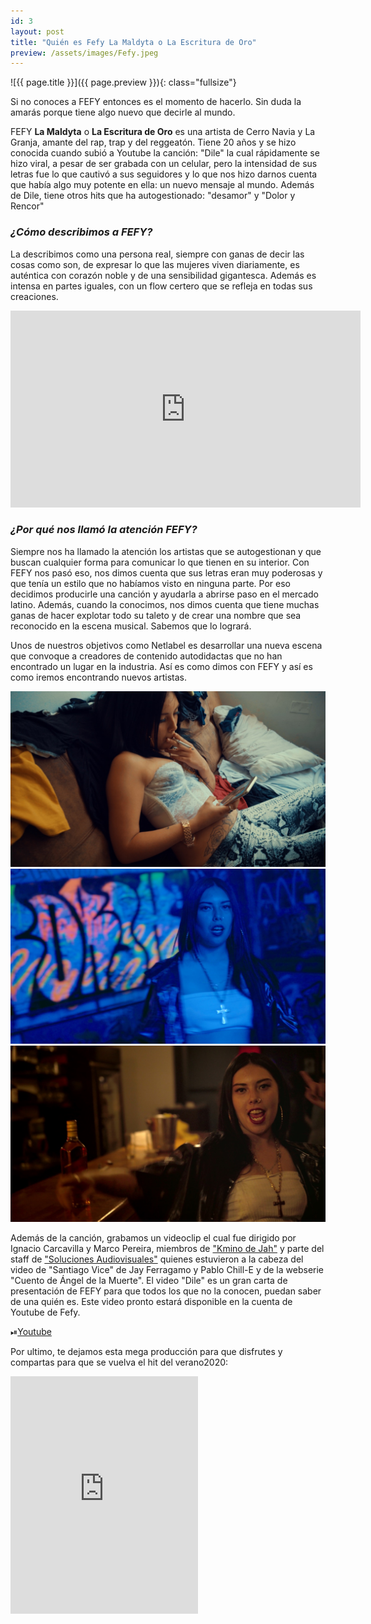 ```yaml
---
id: 3
layout:	post
title: "Quién es Fefy La Maldyta o La Escritura de Oro"
preview: /assets/images/Fefy.jpeg
---
```


![{{ page.title }}]({{ page.preview }}){: class="fullsize"}

Si no conoces a FEFY entonces es el momento de hacerlo. Sin duda la amarás porque tiene algo nuevo que decirle al mundo.

<!--break-->

FEFY **La Maldyta** o **La Escritura de Oro** es una artista de Cerro Navia y La Granja, amante del rap, trap y del reggeatón. Tiene 20 años y se hizo conocida cuando subió a Youtube la canción: "Dile" la cual rápidamente se hizo viral, a pesar de ser grabada con un celular, pero la intensidad de sus letras fue lo que cautivó a sus seguidores y lo que nos hizo darnos cuenta que había algo muy potente en ella: un nuevo mensaje al mundo. Además de Dile, tiene otros hits que ha autogestionado: "desamor" y "Dolor y Rencor"

### ***¿Cómo describimos a FEFY?***

La describimos como una persona real, siempre con ganas de decir las cosas como son, de expresar lo que las mujeres viven diariamente, es auténtica con corazón noble y de una sensibilidad gigantesca. Además es intensa en partes iguales, con un flow certero que se refleja en todas sus creaciones.

<iframe width="560" height="315" src="https://www.youtube.com/embed/yTtz2jhlvfo" frameborder="0" allow="accelerometer; autoplay; encrypted-media; gyroscope; picture-in-picture" allowfullscreen></iframe>

### ***¿Por qué nos llamó la atención FEFY?***

Siempre nos ha llamado la atención los artistas que se autogestionan y que buscan cualquier forma para comunicar lo que tienen en su interior. Con FEFY nos pasó eso, nos dimos cuenta que sus letras eran muy poderosas y que tenía un estilo que no habíamos visto en ninguna parte. Por eso decidimos producirle una canción y ayudarla a abrirse paso en el mercado latino. Además, cuando la conocimos, nos dimos cuenta que tiene muchas ganas de hacer explotar todo su taleto y de crear una nombre que sea reconocido en la escena musical. Sabemos que lo logrará.

Unos de nuestros objetivos como Netlabel es desarrollar una nueva escena que convoque a creadores de contenido autodidactas que no han encontrado un lugar en la industria. Así es como dimos con FEFY y así es como iremos encontrando nuevos artistas.

![ff](/assets/images/Fefy1.jpeg)
![ff](/assets/images/Fefy2.jpeg)
![ff](/assets/images/Fefy3.jpeg)

Además de la canción, grabamos un videoclip el cual fue dirigido por Ignacio Carcavilla y Marco Pereira, miembros de ["Kmino de Jah"](https://open.spotify.com/artist/41IYMAZHIqnwRv3hWza1Gq?si=8R95rVgxRHaEExiEEk8epQ) y parte del staff de ["Soluciones Audiovisuales"](https://www.youtube.com/channel/UCMdQmEtJkzu2CzvaJxHv9jQ) quienes estuvieron a la cabeza del video de "Santiago Vice" de Jay Ferragamo y Pablo Chill-E y de la webserie "Cuento de Ángel de la Muerte". El video "Dile" es un gran carta de presentación de FEFY para que todos los que no la conocen, puedan saber de una quién es. Este video pronto estará disponible en la cuenta de Youtube de Fefy.

⏯[Youtube](https://www.youtube.com/channel/UCBtOIBrzoJFp0yAQxkKTDxA)

Por ultimo, te dejamos esta mega producción para que disfrutes y compartas para que se vuelva el hit del verano2020:

<iframe src="https://open.spotify.com/embed/album/5NE8nPG7fLOQ9XKWSpcDgC" width="300" height="380" frameborder="0" allowtransparency="true" allow="encrypted-media"></iframe>
